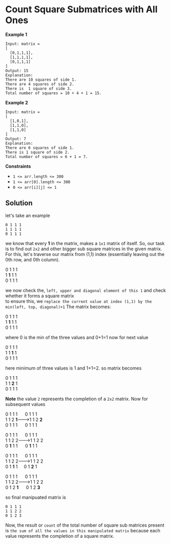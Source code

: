 # Count Square Submatrices with All Ones

**Example 1**

```
Input: matrix =
[
  [0,1,1,1],
  [1,1,1,1],
  [0,1,1,1]
]
Output: 15
Explanation: 
There are 10 squares of side 1.
There are 4 squares of side 2.
There is  1 square of side 3.
Total number of squares = 10 + 4 + 1 = 15.
```

**Example 2**

```
Input: matrix = 
[
  [1,0,1],
  [1,1,0],
  [1,1,0]
]
Output: 7
Explanation: 
There are 6 squares of side 1.  
There is 1 square of side 2. 
Total number of squares = 6 + 1 = 7.
```

**Constraints**
* `1 <= arr.length <= 300`
* `1 <= arr[0].length <= 300`
* `0 <= arr[i][j] <= 1`

## Solution
let's take an example
```
0 1 1 1
1 1 1 1
0 1 1 1
```
we know that every **1** in the matrix, makes a `1x1` matrix of itself. So, our task is to find out `2x2` and other bigger sub square matrices in the given matrix.
For this, let's traverse our matrix from (1,1) index (essentially leaving out the 0th row, and 0th column).  

0 1 1 1  
1 **1** 1 1  
0 1 1 1  

we now check the, `left, upper and diagonal element of this 1` and check whether it forms a square matrix  
to ensure this, we `replace the current value at index (1,1) by the min(left, top, diagonal)+1`
The matrix becomes:  

0 1 1 1  
1 **1** 1 1  
0 1 1 1  

where 0 is the min of the three values and 0+1=1
now for next value 

0 1 1 1  
1 1 **1** 1  
0 1 1 1  

here minimum of three values is 1 and 1+1=2. so matrix becomes

0 1 1 1  
1 1 **2** 1  
0 1 1 1 

**Note** the value `2` represents the completion of a `2x2` matrix. Now for subsequent values

0 1 1 1 &nbsp;&nbsp;&nbsp;&nbsp;&nbsp;0 1 1 1  
1 1 2 **1**--->1 1 2 **2**  
0 1 1 1 &nbsp;&nbsp;&nbsp;&nbsp;&nbsp;0 1 1 1    


0 1 1 1 &nbsp;&nbsp;&nbsp;&nbsp;&nbsp;0 1 1 1  
1 1 2 2--->1 1 2 2  
0 **1** 1 1 &nbsp;&nbsp;&nbsp;&nbsp;&nbsp;0 **1** 1 1   


0 1 1 1 &nbsp;&nbsp;&nbsp;&nbsp;&nbsp;0 1 1 1  
1 1 2 2--->1 1 2 2  
0 1 **1** 1 &nbsp;&nbsp;&nbsp;&nbsp;0 1 **2** 1  


0 1 1 1 &nbsp;&nbsp;&nbsp;&nbsp;&nbsp;0 1 1 1  
1 1 2 2--->1 1 2 2  
0 1 2 **1** &nbsp;&nbsp;&nbsp;&nbsp;&nbsp;0 1 2 **3**  


so final manipuated matrix is  
```
0 1 1 1  
1 1 2 2  
0 1 2 3
```
Now, the result or `count` of the total number of square sub matrices present is `the sum of all the values in this manipulated matrix` because each value represents the completion of a square matrix.
